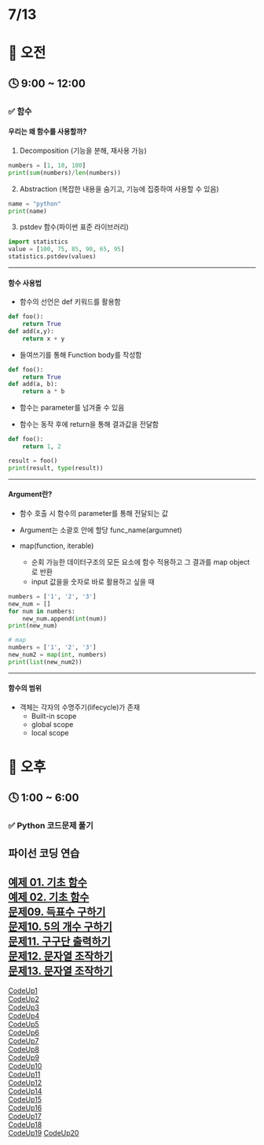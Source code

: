 # 7/13

# 🌇 오전

## 🕓 9:00 ~ 12:00

### ✅ 함수

#### 우리는 왜 함수를 사용할까?   

1. Decomposition (기능을 분해, 재사용 가능)   

```python
numbers = [1, 10, 100]
print(sum(numbers)/len(numbers))
```
2. Abstraction (복잡한 내용을 숨기고, 기능에 집중하여 사용할 수 있음)   

```python
name = "python"
print(name)
```
3. pstdev 함수(파이썬 표준 라이브러리)

```python
import statistics
value = [100, 75, 85, 90, 65, 95]
statistics.pstdev(values)
```

-----

#### 함수 사용법

- 함수의 선언은 def 키워드를 활용함
```python
def foo():
    return True
def add(x,y):
    return x + y
```
- 들여쓰기를 통해 Function body를 작성함
```python
def foo():
    return True
def add(a, b):
    return a * b
```
- 함수는 parameter를 넘겨줄 수 있음

- 함수는 동작 후에 return을 통해 결과값을 전달함
```python
def foo():
    return 1, 2

result = foo()
print(result, type(result))
```
-----

#### Argument란?

- 함수 호출 시 함수의 parameter를 통해 전달되는 값

- Argument는 소괄호 안에 할당 func_name(argumnet)

- map(function, iterable)
    - 순회 가능한 데이터구조의 모든 요소에 함수 적용하고 그 결과를 map object로 반환
    - input 값을을 숫자로 바로 활용하고 싶을 때
```python
numbers = ['1', '2', '3']
new_num = []
for num in numbers:
    new_num.append(int(num))
print(new_num)

# map
numbers = ['1', '2', '3']
new_num2 = map(int, numbers)
print(list(new_num2))
```
-----

#### 함수의 범위
- 객체는 각자의 수명주기(lifecycle)가 존재
    - Built-in scope
    - global scope
    - local scope

# 🌆 오후

## 🕓 1:00 ~ 6:00

### ✅ Python 코드문제 풀기

파이선 코딩 연습
-----
[예제 01. 기초 함수](practice_Code.py)   
[예제 02. 기초 함수](practice_Code2.py)   
[문제09. 득표수 구하기](Code9.py)   
[문제10. 5의 개수 구하기](Code10.py)   
[문제11. 구구단 출력하기](Code11.py)   
[문제12. 문자열 조작하기](Code12.py)   
[문제13. 문자열 조작하기](Code13.py)   
-----
[CodeUp1](../2%EC%A3%BC%EC%B0%A8%202022.07/CodeUp/CodeUp10.py)   
[CodeUp2](../2%EC%A3%BC%EC%B0%A8%202022.07/CodeUp/CodeUp11.py)   
[CodeUp3](../2%EC%A3%BC%EC%B0%A8%202022.07/CodeUp/CodeUp12.py)   
[CodeUp4](../2%EC%A3%BC%EC%B0%A8%202022.07/CodeUp/CodeUp13.py)   
[CodeUp5](../2%EC%A3%BC%EC%B0%A8%202022.07/CodeUp/CodeUp14.py)   
[CodeUp6](../2%EC%A3%BC%EC%B0%A8%202022.07/CodeUp/CodeUp15.py)   
[CodeUp7](../2%EC%A3%BC%EC%B0%A8%202022.07/CodeUp/CodeUp16.py)   
[CodeUp8](../2%EC%A3%BC%EC%B0%A8%202022.07/CodeUp/CodeUp17.py)   
[CodeUp9](../2%EC%A3%BC%EC%B0%A8%202022.07/CodeUp/CodeUp18.py)   
[CodeUp10](../2%EC%A3%BC%EC%B0%A8%202022.07/CodeUp/CodeUp19.py)   
[CodeUp11](../2%EC%A3%BC%EC%B0%A8%202022.07/CodeUp/CodeUp20.py)   
[CodeUp12](../2%EC%A3%BC%EC%B0%A8%202022.07/CodeUp/CodeUp21.py)   
[CodeUp14](../2%EC%A3%BC%EC%B0%A8%202022.07/CodeUp/CodeUp22.py)   
[CodeUp15](../2%EC%A3%BC%EC%B0%A8%202022.07/CodeUp/CodeUp23.py)   
[CodeUp16](../2%EC%A3%BC%EC%B0%A8%202022.07/CodeUp/CodeUp24.py)   
[CodeUp17](../2%EC%A3%BC%EC%B0%A8%202022.07/CodeUp/CodeUp25.py)   
[CodeUp18](../2%EC%A3%BC%EC%B0%A8%202022.07/CodeUp/CodeUp26.py)   
[CodeUp19](../2%EC%A3%BC%EC%B0%A8%202022.07/CodeUp/CodeUp27.py)
[CodeUp20](../2%EC%A3%BC%EC%B0%A8%202022.07/CodeUp/CodeUp28.py)   
